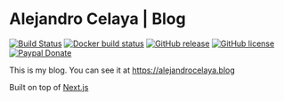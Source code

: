# Alejandro Celaya | Blog

[![Build Status](https://img.shields.io/github/actions/workflow/status/acelaya/alejandrocelaya.blog/ci.yml?branch=main&logo=github&style=flat-square)](https://github.com/acelaya/alejandrocelaya.blog/actions/workflows/ci.yml?query=workflow%3A%22Continuous+integration%22)
[![Docker build status](https://img.shields.io/github/workflow/status/acelaya/alejandrocelaya.blog/Build%20docker%20image/main?logo=docker&style=flat-square)](https://github.com/acelaya/alejandrocelaya.blog/actions?query=workflow%3A%22Build+docker+image%22)
[![GitHub release](https://img.shields.io/github/tag/acelaya/alejandrocelaya.blog.svg?style=flat-square)](https://github.com/acelaya/alejandrocelaya.blog/releases)
[![GitHub license](https://img.shields.io/github/license/acelaya/alejandrocelaya.blog.svg?style=flat-square)](https://github.com/acelaya/alejandrocelaya.blog/blob/main/LICENSE)
[![Paypal Donate](https://img.shields.io/badge/Donate-paypal-blue.svg?style=flat-square&logo=paypal&colorA=cccccc)](https://acel.me/donate)

This is my blog. You can see it at https://alejandrocelaya.blog

Built on top of [Next.js](https://nextjs.org/)
